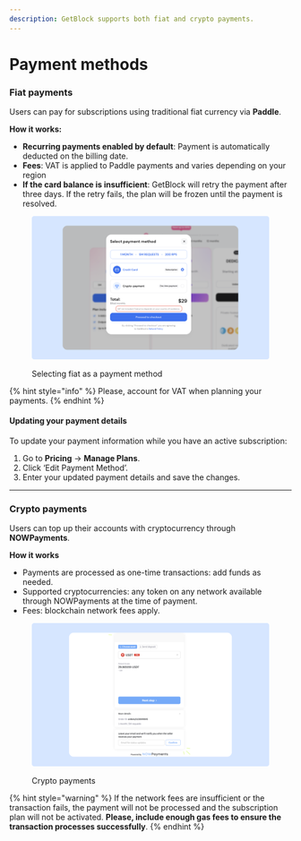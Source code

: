 ```yaml
---
description: GetBlock supports both fiat and crypto payments.
---
```


# Payment methods

### Fiat payments

Users can pay for subscriptions using traditional fiat currency via **Paddle**.

**How it works:**

* **Recurring payments enabled by default**: Payment is automatically deducted on the billing date.
* **Fees**: VAT is applied to Paddle payments and varies depending on your region
* **If the card balance is insufficient**: GetBlock will retry the payment after three days. If the retry fails, the plan will be frozen until the payment is resolved.

<figure><img src="../../.gitbook/assets/Docs_fiat_payment.svg" alt="How to pay with fiat on GetBlock"><figcaption><p>Selecting fiat as a payment method</p></figcaption></figure>

{% hint style="info" %}
Please, account for VAT when planning your payments.
{% endhint %}

#### Updating your payment details

To update your payment information while you have an active subscription:

1. Go to **Pricing** → **Manage Plans**.
2. Click ‘Edit Payment Method’.
3. Enter your updated payment details and save the changes.

***

### Crypto payments

Users can top up their accounts with cryptocurrency through **NOWPayments**.

**How it works**

* Payments are processed as one-time transactions: add funds as needed.
* Supported cryptocurrencies: any token on any network available through NOWPayments at the time of payment.
* Fees: blockchain network fees apply.

<figure><img src="../../.gitbook/assets/Docs_crypto_payment.svg" alt="How to pay for RPC nodes with crypto"><figcaption><p>Crypto payments</p></figcaption></figure>

{% hint style="warning" %}
If the network fees are insufficient or the transaction fails, the payment will not be processed and the subscription plan will not be activated. **Please, include enough gas fees to ensure the transaction processes successfully**.
{% endhint %}
